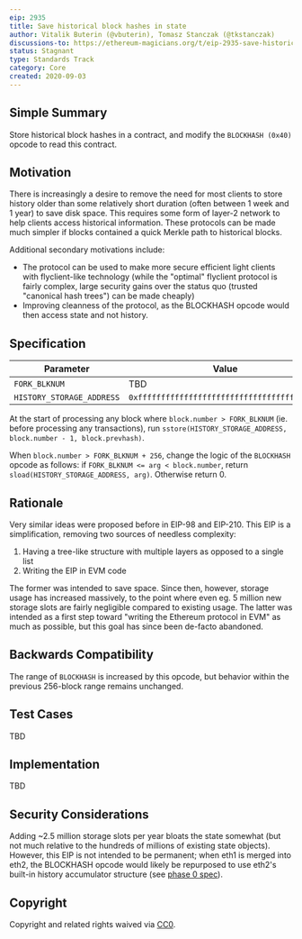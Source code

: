```yaml
---
eip: 2935
title: Save historical block hashes in state
author: Vitalik Buterin (@vbuterin), Tomasz Stanczak (@tkstanczak)
discussions-to: https://ethereum-magicians.org/t/eip-2935-save-historical-block-hashes-in-state/4565
status: Stagnant
type: Standards Track
category: Core
created: 2020-09-03
---
```


## Simple Summary

Store historical block hashes in a contract, and modify the `BLOCKHASH (0x40)` opcode to read this contract.

## Motivation

There is increasingly a desire to remove the need for most clients to store history older than some relatively short duration (often between 1 week and 1 year) to save disk space. This requires some form of layer-2 network to help clients access historical information. These protocols can be made much simpler if blocks contained a quick Merkle path to historical blocks.

Additional secondary motivations include:

* The protocol can be used to make more secure efficient light clients with flyclient-like technology (while the "optimal" flyclient protocol is fairly complex, large security gains over the status quo (trusted "canonical hash trees") can be made cheaply)
* Improving cleanness of the protocol, as the BLOCKHASH opcode would then access state and not history.

## Specification

| Parameter | Value |
| - | - |
| `FORK_BLKNUM` | TBD |
| `HISTORY_STORAGE_ADDRESS` | `0xfffffffffffffffffffffffffffffffffffffffe`|

At the start of processing any block where `block.number > FORK_BLKNUM` (ie. before processing any transactions), run `sstore(HISTORY_STORAGE_ADDRESS, block.number - 1, block.prevhash)`.

When `block.number > FORK_BLKNUM + 256`, change the logic of the `BLOCKHASH` opcode as follows: if `FORK_BLKNUM <= arg < block.number`, return `sload(HISTORY_STORAGE_ADDRESS, arg)`. Otherwise return 0.

## Rationale

Very similar ideas were proposed before in EIP-98 and EIP-210. This EIP is a simplification, removing two sources of needless complexity:

1. Having a tree-like structure with multiple layers as opposed to a single list
2. Writing the EIP in EVM code

The former was intended to save space. Since then, however, storage usage has increased massively, to the point where even eg. 5 million new storage slots are fairly negligible compared to existing usage. The latter was intended as a first step toward "writing the Ethereum protocol in EVM" as much as possible, but this goal has since been de-facto abandoned.

## Backwards Compatibility

The range of `BLOCKHASH` is increased by this opcode, but behavior within the previous 256-block range remains unchanged.

## Test Cases

TBD

## Implementation

TBD

## Security Considerations

Adding ~2.5 million storage slots per year bloats the state somewhat (but not much relative to the hundreds of millions of existing state objects). However, this EIP is not intended to be permanent; when eth1 is merged into eth2, the BLOCKHASH opcode would likely be repurposed to use eth2's built-in history accumulator structure (see [phase 0 spec](https://github.com/ethereum/annotated-spec/blob/master/phase0/beacon-chain.md#slots_per_historical_root)).

## Copyright

Copyright and related rights waived via [CC0](https://creativecommons.org/publicdomain/zero/1.0/).
